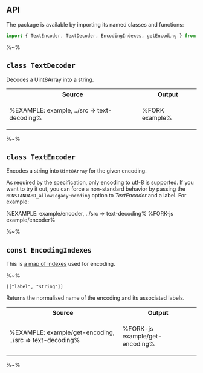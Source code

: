 ## API

The package is available by importing its named classes and functions:

```js
import { TextEncoder, TextDecoder, EncodingIndexes, getEncoding } from 'text-decoding'
```

%~%

## `class TextDecoder`

Decodes a Uint8Array into a string.

<table>
<tr><th>Source</th><th>Output</th></tr>
<!-- block-start -->
<tr><td>

%EXAMPLE: example, ../src => text-decoding%
</td>
<td>

%FORK example%
</td></tr>
</table>

%~%

## `class TextEncoder`

Encodes a string into `Uint8Array` for the given encoding.

As required by the specification, only encoding to utf-8 is supported. If you want to try it out, you can force a non-standard behavior by passing the `NONSTANDARD_allowLegacyEncoding` option to _TextEncoder_ and a label. For example:

%EXAMPLE: example/encoder, ../src => text-decoding%
%FORK-js example/encoder%

%~%

## `const EncodingIndexes`

This is [a map of indexes](src/encoding-indexes.js) used for encoding.

%~%

```## getEncoding => { name: string, labels: Array<string> }
[["label", "string"]]
```

Returns the normalised name of the encoding and its associated labels.

<table>
<tr><th>Source</th><th>Output</th></tr>
<!-- block-start -->
<tr><td>

%EXAMPLE: example/get-encoding, ../src => text-decoding%
</td>
<td>

%FORK-js example/get-encoding%
</td></tr>
</table>

%~%
